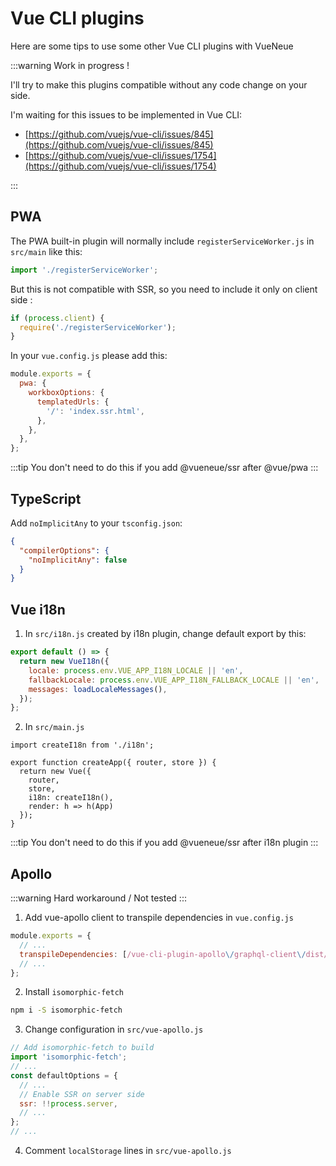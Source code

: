 # Vue CLI plugins

Here are some tips to use some other Vue CLI plugins with VueNeue

:::warning
Work in progress !

I'll try to make this plugins compatible without any code change on your side.

I'm waiting for this issues to be implemented in Vue CLI:

- [https://github.com/vuejs/vue-cli/issues/845](https://github.com/vuejs/vue-cli/issues/845)
- [https://github.com/vuejs/vue-cli/issues/1754](https://github.com/vuejs/vue-cli/issues/1754)

:::

## PWA

The PWA built-in plugin will normally include `registerServiceWorker.js` in `src/main` like this:

```js
import './registerServiceWorker';
```

But this is not compatible with SSR, so you need to include it only on client side :

```js
if (process.client) {
  require('./registerServiceWorker');
}
```

In your `vue.config.js` please add this:

```js
module.exports = {
  pwa: {
    workboxOptions: {
      templatedUrls: {
        '/': 'index.ssr.html',
      },
    },
  },
};
```

:::tip
You don't need to do this if you add @vueneue/ssr after @vue/pwa
:::

## TypeScript

Add `noImplicitAny` to your `tsconfig.json`:

```json
{
  "compilerOptions": {
    "noImplicitAny": false
  }
}
```

## Vue i18n

1.  In `src/i18n.js` created by i18n plugin, change default export by this:

```js
export default () => {
  return new VueI18n({
    locale: process.env.VUE_APP_I18N_LOCALE || 'en',
    fallbackLocale: process.env.VUE_APP_I18N_FALLBACK_LOCALE || 'en',
    messages: loadLocaleMessages(),
  });
};
```

2.  In `src/main.js`

```js{1,7}
import createI18n from './i18n';

export function createApp({ router, store }) {
  return new Vue({
    router,
    store,
    i18n: createI18n(),
    render: h => h(App)
  });
}
```

:::tip
You don't need to do this if you add @vueneue/ssr after i18n plugin
:::

## Apollo

:::warning
Hard workaround / Not tested
:::

1.  Add vue-apollo client to transpile dependencies in `vue.config.js`

```js
module.exports = {
  // ...
  transpileDependencies: [/vue-cli-plugin-apollo\/graphql-client\/dist/],
  // ...
};
```

2.  Install `isomorphic-fetch`

```bash
npm i -S isomorphic-fetch
```

3.  Change configuration in `src/vue-apollo.js`

```js
// Add isomorphic-fetch to build
import 'isomorphic-fetch';
// ...
const defaultOptions = {
  // ...
  // Enable SSR on server side
  ssr: !!process.server,
  // ...
};
// ...
```

4.  Comment `localStorage` lines in `src/vue-apollo.js`
